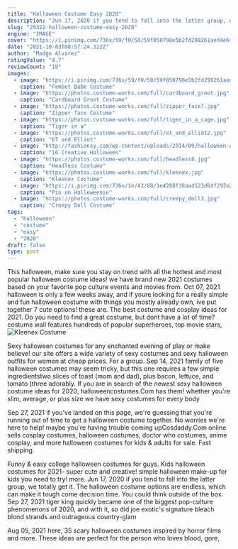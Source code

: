 ```yaml
---
title: "Halloween Costume Easy 2020"
description: "Jun 17, 2020 if you tend to fall into the latter group, we totally get it. The halloween costume options are endless, which can make it tough come decision time. You could think outside of the box"
slug: "29322-halloween-costume-easy-2020"
engine: "IMAGE"
cover: "https://i.pinimg.com/736x/59/f0/50/59f050798e5b2fd298261aed4e6f3aeb.jpg"
date: "2021-10-03T08:57:24.322Z"
author: "Madge Alvarez"
ratingValue: "4.7"
reviewCount: "19"
images:
  - image: "https://i.pinimg.com/736x/59/f0/50/59f050798e5b2fd298261aed4e6f3aeb.jpg"
    caption: "Fembot Babe Costume"
  - image: "https://photos.costume-works.com/full/cardboard_groot.jpg"
    caption: "Cardboard Groot Costume"
  - image: "https://photos.costume-works.com/full/zipper_face7.jpg"
    caption: "Zipper face Costume"
  - image: "https://photos.costume-works.com/full/tiger_in_a_cage.jpg"
    caption: "Tiger in a"
  - image: "https://photos.costume-works.com/full/et_and_elliot2.jpg"
    caption: "ET and Elliot"
  - image: "http://fashionsy.com/wp-content/uploads/2014/09/halloween-diy-costume-makeup-1_01.jpg"
    caption: "16 Creative Halloween"
  - image: "https://photos.costume-works.com/full/headless8.jpg"
    caption: "Headless Costume"
  - image: "https://photos.costume-works.com/full/kleenex.jpg"
    caption: "Kleenex Costume"
  - image: "https://i.pinimg.com/736x/1e/42/88/1e4288f38aad523d6df292e20d71a90d--sexy-halloween-halloween-.jpg"
    caption: "Pin on Halloweenie"
  - image: "https://photos.costume-works.com/full/creepy_doll3.jpg"
    caption: "Creepy Doll Costume"
tags:
  - "halloween"
  - "costume"
  - "easy"
  - "2020"
draft: false
type: post
---
```


This halloween, make sure you stay on trend with all the hottest and most popular halloween costume ideas! we have brand new 2021 costumes based on your favorite pop culture events and movies from. Oct 07, 2021 halloween is only a few weeks away, and if youre looking for a really simple and fun halloween costume with things you mostly already own, ive put together 7 cute options! these are. The best costume and cosplay ideas for 2021. Do you need to find a great costume, but dont have a lot of time? costume wall features hundreds of popular superheroes, top movie stars,
![Kleenex Costume](https://photos.costume-works.com/full/kleenex.jpg "Kleenex Costume")

Sexy halloween costumes for any enchanted evening of play or make believe! our site offers a wide variety of sexy costumes and sexy halloween outfits for women at cheap prices. For a group. Sep 14, 2021 family of five halloween costumes may seem tricky, but this one requires a few simple ingredientstwo slices of toast (mom and dad), plus bacon, lettuce, and tomato (three adorably. If you are in search of the newest sexy halloween costume ideas for 2020, halloweencostumes.Com has them! whether you&#39;re slim, average, or plus size we have sexy costumes for every body
<!--inArticleAds-->

<!--galleryOne-->

Sep 27, 2021 if you've landed on this page, we're guessing that you're running out of time to get a halloween costume together. No worries  we're here to help! maybe you're having trouble coming upCosdaddy.Com online sells cosplay costumes, halloween costumes, doctor who costumes, anime cosplay, and more halloween costumes for kids & adults for sale. Fast shipping.
<!--inArticleAds-->

<!--galleryTwo-->

Funny & easy college halloween costumes for guys. Kids halloween costumes for 2021- super cute and creative! simple halloween make-up for kids you need to try! more. Jun 17, 2020 if you tend to fall into the latter group, we totally get it. The halloween costume options are endless, which can make it tough come decision time. You could think outside of the box. Sep 27, 2021 tiger king quickly became one of the biggest pop-culture phenomenons of 2020, and with it, so did joe exotic's signature bleach blond strands and outrageous country-glam
<!--galleryThree-->

Aug 05, 2021 here, 35 scary halloween costumes inspired by horror films and more. These ideas are perfect for the person who loves blood, gore,